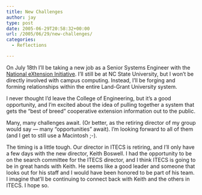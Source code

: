 ```yaml
---
title: New Challenges
author: jay
type: post
date: 2005-06-29T20:58:32+00:00
url: /2005/06/29/new-challenges/
categories:
  - Reflections

---
```

On July 18th I’ll be taking a new job as a Senior Systems Engineer with the [National eXtension Initiative][1]. I’ll still be at NC State University, but I won’t be directly involved with campus computing. Instead, I’ll be forging and forming relationships within the entire Land-Grant University system.

I never thought I’d leave the College of Engineering, but it’s a good opportunity, and I’m excited about the idea of pulling together a system that gets the “best of breed” cooperative extension information out to the public.

Many, many challenges await. (Or better, as the retiring director of my group would say — many “opportunities” await). I’m looking forward to all of them (and I get to still use a Macintosh ;-).

The timing is a little tough. Our director in ITECS is retiring, and I’ll only have a few days with the new director, Keith Boswell. I had the opportunity to be on the search committee for the ITECS director, and I think ITECS is going to be in great hands with Keith. He seems like a good leader and someone that looks out for his staff and I would have been honored to be part of his team. I imagine that’ll be continuing to connect back with Keith and the others in ITECS. I hope so.

 [1]: //intranet.extension.org/"